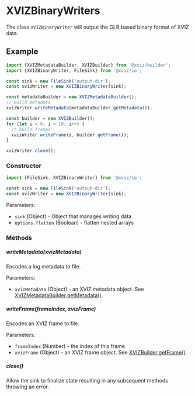 # XVIZBinaryWriters

The class `XVIZBinaryWriter` will output the GLB based binary format of XVIZ data.

## Example

```js
import {XVIZMetadataBuilder, XVIZBuilder} from '@xviz/builder';
import {XVIZBinaryWriter, FileSink} from '@xviz/io';

const sink = new FileSink('output-dir');
const xvizWriter = new XVIZBinaryWriter(sink);

const metadataBuilder = new XVIZMetadataBuilder();
// build metadata
xvizWriter.writeMetadata(metadataBuilder.getMetadata());

const builder = new XVIZBuilder();
for (let i = 0; i < 10; i++) {
  // build frames
  xvizWriter.writeFrame(i, builder.getFrame());
}

xvizWriter.close();
```

### Constructor

```js
import {FileSink, XVIZBinaryWriter} from '@xviz/io';

const sink = new FileSink('output-dir');
const xvizWriter = new XVIZBinaryWriter(sink);
```

Parameters:

- `sink` (Object) - Object that manages writing data
- `options.flatten` (Boolean) - flatten nested arrays

### Methods

##### writeMetadata(xvizMetadata)

Encodes a log metadata to file.

Parameters:

- `xvizMetadata` (Object) - an XVIZ metadata object. See
  [XVIZMetadataBuilder.getMetadata()](/docs/api-reference/xviz-metadata-builder.md#getMetadata).

##### writeFrame(frameIndex, xvizFrame)

Encodes an XVIZ frame to file.

Parameters:

- `frameIndex` (Number) - the index of this frame.
- `xvizFrame` (Object) - an XVIZ frame object. See
  [XVIZBuilder.getFrame()](/docs/api-reference/xviz-builder.md#getFrame).

##### close()

Allow the sink to finalize state resulting in any subsequent methods throwing an error.
